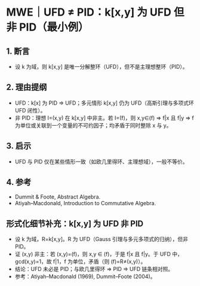 # MWE｜UFD ≠ PID：k[x,y] 为 UFD 但非 PID（最小例）

## 1. 断言

- 设 k 为域，则 k[x,y] 是唯一分解整环（UFD），但不是主理想整环（PID）。

## 2. 理由提纲

- UFD：k[x] 为 PID ⇒ UFD；多元情形 k[x,y] 仍为 UFD（高斯引理与多项式环 UFD 闭性）。
- 非 PID：理想 I=(x,y) 在 k[x,y] 中非主。若 I=(f)，则 x,y∈(f) ⇒ f|x 且 f|y ⇒ f 为单位或关联到一个变量的不可约因子；均矛盾于同时整除 x 与 y。

## 3. 启示

- UFD 与 PID 仅在某些情形一致（如欧几里得环、主理想域），一般不等价。

## 4. 参考

- Dummit & Foote, Abstract Algebra.
- Atiyah–Macdonald, Introduction to Commutative Algebra.

## 形式化细节补充：k[x,y] 为 UFD 非 PID

- 设 k 为域，R=k[x,y]。R 为 UFD（Gauss 引理与多元多项式的归纳），但非 PID。
- 证 (x,y) 非主：若 (x,y)=(f)，则 x,y ∈ (f)，于是 f|x 且 f|y。于 UFD 中，gcd(x,y)=1，故 f|1，f 为单位，矛盾（则 (f)=R≠(x,y)）。
- 结论：UFD 未必是 PID；与欧几里得环 ⇒ PID ⇒ UFD 链条相对照。
- 参考：Atiyah–Macdonald (1969), Dummit–Foote (2004)。
